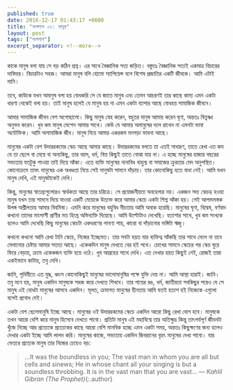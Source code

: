 ```yaml
---
published: true
date: 2016-12-17 01:43:17 +0600
title: "অপলাপ ০২: মানুষ"
layout: post
tags: ["অপলাপ"]
excerpt_separator: <!--more-->
--- 
```

কাকে মানুষ বলা যায় সে বড় কঠিন প্রশ্ন। এর সাথে বৈজ্ঞানিক সত্য জড়িত। বস্তুতঃ বৈজ্ঞানিক সত্যই একমাত্র বিচারের দাবিদার। বিচারটাও সহজ। আমরা মানুষ বলি হোমো স্যাপিয়েন্স বলে বিশেষ প্রজাতির একটি জীবকে। আমি এটাই মানি।

তবে, কাউকে যখন অমানুষ বলা হয় বোধকরি সে যে জাতে মানুষ এবং তেমন আচরণই তার কাছে কাম্য এমন একটা ধারণা থেকেই বলা হয়। তাই মানুষ হলেই যে মানুষ হয় না এমন একটা ব্যাপার আছে বোধহয় সামাজিক জীবনে।
<!--more-->
আমার সামাজিক জীবন বেশ অগোছালো। কিছু মানুষ স্নেহ করেন, বহুতর মানুষ আমায় করেন ঘৃণা, অন্ততঃ বিতৃষ্ণা অনুভব করেন। খুব কম মানুষ মেশেন আমার সাথে। কেউ যে আমায় অমানুষের দলে রাখেন না এমনটা ভাবা অযৌক্তিক। আমি অসামাজিক জীব। মানুষ নিয়ে আমার একরকম মনগড়া ভাবনা আছে।

মানুষের একটা বেশ উদাররকমের স্কেচ আছে আমার কাছে। উদাররকমের বলতে তা এতই সাধারণ, তাতে রেখা এত কম যে তা ছেলে বা মেয়ে বা অন্যকিছু, তার বয়স, ধর্ম, বিত্ত কিছুই তাতে বোঝা যায় না। এ হচ্ছে মানুষের হাজার বছরের সভ্যতায় যতটুকু পাওয়া তাই দিয়ে আঁকা। এতে ব্যক্তি মানুষের নানাবিধ বাহুল্য বা সমাজের ক্রুরতার মেদ অনুপস্থিত। কোনোক্রমে তাবৎ মানুষের এক অখণ্ডতা নিয়ে সেই মানুষটা সামনে দাঁড়ায়। তার কোনোকিছু হতে বাধা নেই। আমি যখন মানুষ দেখি, এই মানুষটাকেই দেখি।

কিন্তু, মানুষের স্বাতন্ত্র্যগুলোরও স্বার্থকতা আছে তার চরিত্রে। সে প্রয়োজনীয়তা অবহেলার নয়। একজন সদ্য স্কেচড্ হওয়া মানুষ যখন তার সামনে দিয়ে যাওয়া একটি মেয়েকে উত্যক্ত করে আমার স্কেচে একটা শিশ্ন আঁকা হয়। সেই আপাদমস্তক উলঙ্গ অশ্লীলতায় আমার বিবমিষা। এমনি করে মানুষের বহুবিধ নীচতায় আমি অবাক হয়েছি। মানুষের ঘৃণা, বিদ্বেষ, বর্ণবাদ কখনো তাদের মাংসাশী প্রাণীর মত হিংস্র অভিব্যক্তি দিয়েছে। আমি উল্টোটাও দেখেছি। হতাশার সাথে, খুব কম সংখ্যক হলেও আমি দেখেছি কিছু মানুষের স্কেচটা একধরণের লাবণ্য পায়, কারো বা দাঁড়ানোর ভঙ্গিটা ঋজু।

কখনো কখনো আমি রেখা টানি স্কেচে, নিজের ইচ্ছেমত। তার সবটা হয়ত যার ব্যক্তিত্ব আঁকছি তার সাথে মেলে না তবে মেলানোর চেষ্টায় আমার সততা আছে। একেকদিন মানুষ দেখতে বের হই পথে। চোখের সামনে স্কেচের পর স্কেচ ঘুরে ফিরে বেড়ায়, ক্রমে একেকজন ব্যক্তি হয়ে ওঠে। খুব আগ্রহের সাথে দেখি। এত দেখার হয়ত কিছুই নেই, রোজই তারা একইভাবে কাটায়, তবু দেখি।

জানি, পৃথিবীতে এত যুদ্ধ, ধ্বংস কোনোকিছুই মানুষের ভালোমানুষির পক্ষে যুক্তি দেয় না। আমি আস্থা হারাই। জানি। তবু মনে হয়, মানুষ একদিন মানুষকে সহজ করে দেখতে শিখবে। তার গায়ের রঙ, ধর্ম, জাতীয়তা সবকিছুর পরেও যে সে মানুষ এই বোধটা মানুষের আসবে একদিন। মূলত, ক্রমাগত মানুষের হীনতায় আমি যতই হতাশ হই নিজেকে এগুলো বলেই প্রবোধ দেই।

একটা বেশ ছেলেমানুষি ইচ্ছে আছে। মানুষের ওই উদাররকমের স্কেচে একদিন আরো কিছু রেখা যোগ হবে। মানুষকে তখন আরো বেশি করে মানুষ হিসেবে দেখতে পাবো। প্রতিটা মানুষ এই মহাবিশ্বে তার অতিক্ষুদ্র কিন্তু তাৎপর্যপূর্ণ জীবনটা খুঁজে নিচ্ছে আর প্রত্যেকে প্রত্যেকের কাছে আরো বেশি মানবিক হচ্ছে এমন একটা সময়, অন্ততঃ কিছুক্ষণের জন্য হলেও দেখার একটা ইচ্ছে আমি লালন করি। মানুষের কাজে, সভ্যতায় একদিন জিবরানের বৃহৎ মানুষের দেখা পাবো। যার ভেতরে প্রত্যেক মানুষ তার নিজের চেয়েও বড়:

> ...It was the boundless in you; The vast man in whom you are all but cells and sinews; He in whose chant all your singing is but a soundless throbbing. It is in the vast man that you are vast... *— Kahlil Gibran (The Prophet)*{:.author}

